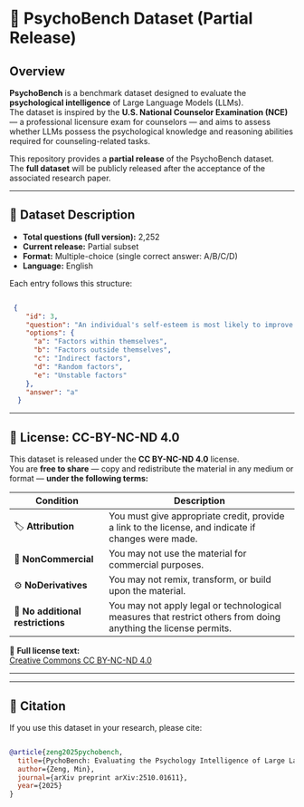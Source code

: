 # 🧠 PsychoBench Dataset (Partial Release)

## Overview
**PsychoBench** is a benchmark dataset designed to evaluate the **psychological intelligence** of Large Language Models (LLMs).  
The dataset is inspired by the **U.S. National Counselor Examination (NCE)** — a professional licensure exam for counselors — and aims to assess whether LLMs possess the psychological knowledge and reasoning abilities required for counseling-related tasks.

This repository provides a **partial release** of the PsychoBench dataset.  
The **full dataset** will be publicly released after the acceptance of the associated research paper.


---

## 📘 Dataset Description

- **Total questions (full version):** 2,252  
- **Current release:** Partial subset  
- **Format:** Multiple-choice (single correct answer: A/B/C/D)  
- **Language:** English  

Each entry follows this structure:

```json

 {
    "id": 3,
    "question": "An individual's self-esteem is most likely to improve when they credit their success to which of the following?",
    "options": {
      "a": "Factors within themselves",
      "b": "Factors outside themselves",
      "c": "Indirect factors",
      "d": "Random factors",
      "e": "Unstable factors"
    },
    "answer": "a"
  }

```

---



## 🪪 License: CC-BY-NC-ND 4.0


This dataset is released under the **CC BY-NC-ND 4.0** license.  
You are **free to share** — copy and redistribute the material in any medium or format — **under the following terms:**

| Condition | Description |
|------------|-------------|
| 🏷️ **Attribution** | You must give appropriate credit, provide a link to the license, and indicate if changes were made. |
| 💼 **NonCommercial** | You may not use the material for commercial purposes. |
| ⚙️ **NoDerivatives** | You may not remix, transform, or build upon the material. |
| 🚫 **No additional restrictions** | You may not apply legal or technological measures that restrict others from doing anything the license permits. |

📘 **Full license text:**  
[Creative Commons CC BY-NC-ND 4.0](https://creativecommons.org/licenses/by-nc-nd/4.0/)

---




---
## 📄 Citation

If you use this dataset in your research, please cite:

```bibtex

@article{zeng2025pychobench,
  title={PychoBench: Evaluating the Psychology Intelligence of Large Language Models},
  author={Zeng, Min},
  journal={arXiv preprint arXiv:2510.01611},
  year={2025}
}

